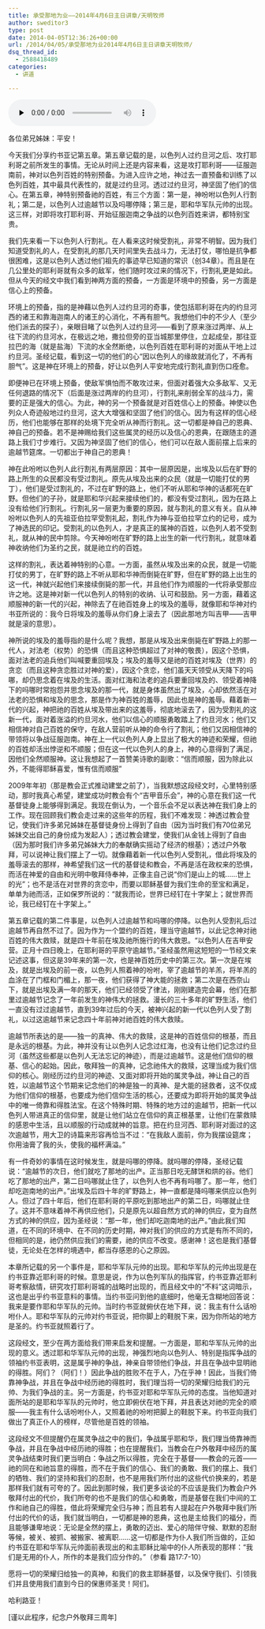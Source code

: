 ```yaml
---
title: 承受那地为业——2014年4月6日主日讲章/天明牧师
author: sweditor3
type: post
date: 2014-04-05T12:36:26+00:00
url: /2014/04/05/承受那地为业2014年4月6日主日讲章天明牧师/
dsq_thread_id:
  - 2588418489
categories:
  - 讲道

---
```

<div id="c-10730" class="grandmp3">
  <audio src="https://t5.shwchurch.org/wp-content/uploads/2014/04/2014年4月6日讲道录音.mp3" controls false preload="none" autobuffer="false"></audio>
</div>

各位弟兄姊妹：平安！

今天我们分享约书亚记第五章。第五章记载的是，以色列人过约旦河之后、攻打耶利哥之前所发生的事情。无论从时间上还是内容来看，这是攻打耶利哥——征服迦南前，神对以色列百姓的特别预备。为进入应许之地，神过去一直预备和训练了以色列百姓，其中最具代表性的，就是过约旦河。透过过约旦河，神坚固了他们的信心。在第五章，神特别预备祂的百姓，有三个方面：第一是，神吩咐以色列人行割礼；第二是，以色列人过逾越节以及吗哪停降；第三是，耶和华军队元帅的出现。这三样，对即将攻打耶利哥、开始征服迦南之争战的以色列百姓来讲，都特别宝贵。

我们先来看一下以色列人行割礼。在人看来这时候受割礼，非常不明智。因为我们知道受割礼的人，在受割礼的那几天时间里失去战斗力，无法打仗，哪怕是抗争都很困难，这是以色列人透过他们祖先的事迹早已知道的常识（创34章）。而且是在几公里处的耶利哥就有众多的敌军，他们随时攻过来的情况下，行割礼更是如此。但从今天的经文中我们看到神两方面的预备，一方面是环境中的预备，另一方面是信心上的预备。

环境上的预备，指的是神藉以色列人过约旦河的奇事，使包括耶利哥在内的约旦河西的诸王和靠海迦南人的诸王的心消化，不再有胆气。我想他们中的不少人（至少他们派去的探子），亲眼目睹了以色列人过约旦河——看到了原来涨过两岸、从上往下流的约旦河水，在极远之地，撒拉但旁的亚当城那里停住，立起成垒，那往亚拉巴的海（就是盐海）下流的水全然断绝，以色列百姓在耶利哥的对面从干地上过约旦河。圣经记载，看到这一切的他们的心“因以色列人的缘故就消化了，不再有胆气”。这是神在环境上的预备，好让以色列人平安地完成行割礼直到伤口痊愈。

即便神已在环境上预备，使敌军惧怕而不敢攻过来，但面对着强大众多敌军、又无任何退路的情况下（后面是涨过两岸的约旦河），行割礼来削弱全军的战斗力，需要的正是强大的信心。为此，神的另一个预备就是对百姓信心上的预备。神使以色列众人奇迹般地过约旦河，这大大增强和坚固了他们的信心。因为有这样的信心经历，他们也能够在那样的处境下完全听从神而行割礼。这一切都是神自己的恩典、神自己的预备。若不是神赐给我们这些属灵的经历以及信心的恩典，在跟随主的道路上我们寸步难行。又因为神坚固了他们的信心，他们可以在敌人面前摆上后来的逾越节筵席。一切都出于神自己的恩典！

神在此吩咐以色列人此行割礼有两层原因：其中一层原因是，出埃及以后在旷野的路上所生的众民都没有受过割礼。原先从埃及出来的众民（就是一切能打仗的男丁），他们是受过割礼的，不过在旷野的路上，他们不听从耶和华神的话都死在旷野。但他们的子孙，就是耶和华兴起来接续他们的，都没有受过割礼，因为在路上没有给他们行割礼。行割礼另一层更为重要的原因，就与割礼的意义有关。自从神吩咐以色列人的先祖亚伯拉罕受割礼起，割礼作为神与亚伯拉罕立约的记号，成为了神选民的印记。受割礼的以色列人，才是真正的属神的百姓，以色列人若不受割礼，就从神的民中剪除。今天神吩咐在旷野的路上出生的新一代行割礼，就意味着神收纳他们为圣约之民，就是祂立约的百姓。

这样的割礼，表达着神特别的心意。一方面，虽然从埃及出来的众民，就是一切能打仗的男丁，在旷野的路上不听从耶和华神而倒毙在旷野，但在旷野的路上出生的这一代，神就兴起他们来接续倒毙的那一代，并且他们作为顺服的一代将承受那应许之地。这是神对新一代以色列人的特别的收纳、认可和鼓励。另一方面，藉着这顺服神的新一代的兴起，神除去了在祂百姓身上的埃及的羞辱，就像耶和华神对约书亚所说的：我今日将埃及的羞辱从你们身上滚去了（因此那地方叫吉甲——吉甲就是滚的意思）。

神所说的埃及的羞辱指的是什么呢？我想，那是从埃及出来倒毙在旷野路上的那一代人，对法老（权势）的恐惧（而且这种恐惧超过了对神的敬畏），因这个恐惧，面对法老的追兵他们叫喊要重回埃及；埃及的羞辱又是祂的百姓对埃及（世界）的贪恋（而且这种贪恋胜过对神的爱），因这个贪恋，他们虽天天领受从天降下的吗哪，却仍思念着在埃及的生活。面对红海和法老的追兵要重回埃及的、领受着神降下的吗哪时常抱怨并思念埃及的那一代，就是身体虽然出了埃及，心却依然活在对法老的恐惧和埃及的思念，那是作为神百姓的羞辱，因此也是神的羞辱。藉着新一代的兴起，神把祂的百姓从埃及带出来的这羞辱，彻底地滚去了，因为受割礼的这新一代，面对着涨溢的约旦河水，他们以信心的顺服勇敢踏上了约旦河水；他们又相信神对自己百姓的保守，在敌人营前听从神的命令行了割礼；他们又因相信神的带领将以争战征服迦南。神在上一代以色列人身上显出了极大的神迹和荣耀，但祂的百姓却活出悖逆和不顺服；但在这一代以色列人的身上，神的心意得到了满足，因他们全然顺服神。这让我想起了一首赞美诗歌的副歌：“信而顺服，因为除此以外，不能得耶稣喜爱，惟有信而顺服”

2009年年初（那是教会正式推动建堂之前了），当我默想这段经文时，心里特别感动，那时我真心希望，建堂成功时教会有个“吉甲音乐会”，神的心意在我们这一代基督徒身上能够得到满足。我现在倒认为，一个音乐会不足以表达神在我们身上的工作。现在回顾我们教会走过来的这些年的历程，我们不难发现：神透过教会登记，使我们许多弟兄姊妹在基督徒身份上得到了自由（因为当时我们有70位弟兄姊妹交出自己的身份成为发起人）；透过教会建堂，使我们从金钱上得到了自由（因为那时我们许多弟兄姊妹大力的奉献确实摇动了经济的根基）；透过户外敬拜，可以说神让我们摆上了一切。就像藉着新一代以色列人受割礼，借此将埃及的羞辱滚去的那样，神希望我们这一代的基督徒和教会，不再是活在政权来的恐惧，而活在神爱的自由和光明中敬拜侍奉神，正像主自己说“你们是山上的城……世上的光”；也不是活在对世界的贪恋中，而要以耶稣基督为我们生命的至宝和满足，单单为祂而活，正如保罗所说的：“就我而论，世界已经钉在十字架上；就世界而论，我已经钉在十字架上。”

第五章记载的第二件事是，以色列人过逾越节和吗哪的停降。以色列人受割礼后过逾越节再自然不过了。因为作为一个盟约的百姓，理当守逾越节，以此记念神对祂百姓的伟大救赎，就是四十年前在埃及祂所施行的伟大救恩。“以色列人在吉甲安营。正月十四日晚上，在耶利哥的平原守逾越节。”圣经虽然用这短短的一节经文来记述这事，但这是39年来的第一次，也是神百姓历史中的第三次。第一次是在埃及，就是出埃及的前一夜，以色列人照着神的吩咐，宰了逾越节的羊羔，将羊羔的血涂在了门框和门楣上，那一夜，他们获得了神大能的拯救；第二次是在西奈山下，就是出埃及满一年的那天，他们已经领受了律法，刚刚建造完会幕，他们在那里过逾越节记念了一年前发生的神伟大的拯救。漫长的三十多年的旷野生活，他们一直没有过过逾越节，直到39年过后的今天，被神兴起的新一代以色列人受了割礼，以过这逾越节来记念四十年前神对祂百姓的伟大救赎。

逾越节所表达的是——独一的真神、伟大的救赎，这是神的百姓信仰的根基，而且是永远的根基。为此，神并没有让以色列人记念过红海，也没有让他们记念过约旦河（虽然这些都是以色列人无法忘记的神迹），而是过逾越节。这是他们信仰的根基、信心的起始。因此，敬拜独一的真神，记念祂伟大的救赎，这理当成为我们信仰的核心。刚经历过约旦河的神迹、又面对即将开始的属灵争战，神让自己的百姓，以逾越节这个节期来记念他们的神是独一的真神、是大能的拯救者，这不仅成为他们信仰的根基，也要成为他们信仰生活的核心，还要成为即将开始的属灵争战中的唯一倚靠和得胜法宝。在这个特殊时期、特殊的地方过的逾越节，把新一代以色列人带进真正的信仰里，就是让他们站立在信仰的真正根基里，让他们在蒙救赎的感恩中生活，且以顺服的行动成就神的旨意。把在约旦河西、耶利哥对面过的这次逾越节，用大卫的诗篇来形容再恰当不过：“在我敌人面前，你为我摆设筵席；你用油膏了我的头，使我的福杯满溢。”

有一件奇妙的事情在这时候发生，就是吗哪的停降。就吗哪的停降，圣经记载说：“逾越节的次日，他们就吃了那地的出产。正当那日吃无酵饼和烘的谷。他们吃了那地的出产，第二日吗哪就止住了，以色列人也不再有吗哪了。那一年，他们却吃迦南地的出产。”出埃及后四十年的旷野路上，神一直都是降吗哪来供应以色列人。但过了四十年后，他们在耶利哥的平原吃到那地出产的第二日，吗哪就止住了。这并不意味着神不再供应他们，只是原先以超自然方式的神的供应，变为自然方式的神的供应，因为圣经说：“那一年，他们却吃迦南地的出产。”由此我们知道，在不同的环境中、在不同的历史时期，神对我们的供应的方式是有所不同的，但相同的是，祂仍然供应我们的需要，祂的供应不改变。感谢神！这也是我们基督徒，无论处在怎样的境遇中，都当存感恩的心之原因。

本章所记载的另一个事件是，耶和华军队元帅的出现。耶和华军队的元帅出现是在约书亚靠近耶利哥的时候。意思是说，作为以色列军队的指挥官，约书亚靠近耶利哥考察敌情，研究攻打耶利哥城的战略时出现的，而且经文中的“不料”这词暗示，这也是出乎约书亚意料的事情。当约书亚问到他的底细时，他毫无含糊地回答说：我来是要作耶和华军队的元帅。当时约书亚就俯伏在地下拜，说：我主有什么话吩咐仆人。耶和华军队的元帅对约书亚说，把你脚上的鞋脱下来，因为你所站的地方是圣的。约书亚就照着行了。

这段经文，至少在两方面给我们带来启发和提醒。一方面是，耶和华军队元帅的出现的意义。透过耶和华军队元帅的出现，神强烈地向以色列人、特别是指挥争战的领袖约书亚表明，这是属乎神的争战，神亲自带领他们争战，并且在争战中显明祂的得胜。阿们？（阿们！）因此争战的胜败不在于人，乃在乎神！因此，当我们倚靠神争战，并且在争战中经历祂的得胜时，我们理当将一切的荣耀归给我们的元帅、为我们争战的主。另一方面是，约书亚对耶和华军队元帅的态度。当他知道对面所站的是耶和华军队的元帅时，他立即俯伏在地下拜，并且表达对祂的完全的顺服——我主有什么话吩咐仆人，又照着祂的吩咐把脚上的鞋脱下来。约书亚向我们做出了真正仆人的榜样，尽管他是百姓的领袖。

这段经文不但提醒仍在属灵争战之中的我们，争战属乎耶和华，我们理当倚靠神而争战，并且在争战中经历祂的得胜；也在提醒我们，当教会在户外敬拜中经历的属灵争战结束时我们更当明白：争战之所以得胜，完全在于基督——教会的元首——祂的同在和祂旨意的得胜，而不在于我们的信心、我们的勇敢、我们的摆上、我们的牺牲、我们的坚持和我们的忍耐，也不是用我们所付出的这些代价换来的，若是那样我们就有可夸的了。因此到那时候，我们更多谈论的不应该是我们为教会户外敬拜付出的代价，我们所夸的也不是我们的信心和勇敢，而是基督在我们中间的工作和祂自己的得胜，借此将荣耀完全归与神；而且若有人提起在户外敬拜中我们所付出的代价的话，我们就当明白，一切都是神的恩典，这也是主给我们的福分，而且能够谦卑地说：无论是全然的摆上，勇敢的迈出、爱心的陪伴守候、默默的忍耐等候，被关、被抓、被搬家、被离职……这一切都是作为仆人我们所当做的，正如约书亚在耶和华军队元帅面前表现出的和主耶稣比喻中的仆人所表现的那样：“我们是无用的仆人，所作的本是我们应分作的。”（参看 路17:7-10）

愿将一切的荣耀归给独一的真神，和我们的救主耶稣基督，以及保守我们、引领我们并且使用我们直到今日的保惠师圣灵！阿们。

哈利路亚！

[谨以此程序，纪念户外敬拜三周年]